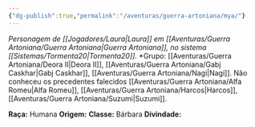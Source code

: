 ```yaml
---
{"dg-publish":true,"permalink":"/aventuras/guerra-artoniana/mya/"}
---
```


*Personagem de [[Jogadores/Laura\|Laura]] em [[Aventuras/Guerra Artoniana/Guerra Artoniana\|Guerra Artoniana]], no sistema [[Sistemas/Tormenta20\|Tormenta20]].*
*Grupo:  [[Aventuras/Guerra Artoniana/Deora II\|Deora II]], [[Aventuras/Guerra Artoniana/Gabj Caskhar\|Gabj Caskhar]], [[Aventuras/Guerra Artoniana/Nagi\|Nagi]].
Não conheceu os precedentes falecidos [[Aventuras/Guerra Artoniana/Alfa Romeu\|Alfa Romeu]],  [[Aventuras/Guerra Artoniana/Harcos\|Harcos]], [[Aventuras/Guerra Artoniana/Suzumi\|Suzumi]].

**Raça:** Humana
**Origem:** 
**Classe:** Bárbara
**Divindade:** 